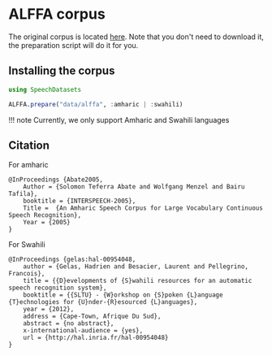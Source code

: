 # ALFFA corpus

The original corpus is located [here](https://github.com/getalp/ALFFA_PUBLIC).
Note that you don't need to download it, the preparation script will do
it for you.

## Installing the corpus

```julia
using SpeechDatasets

ALFFA.prepare("data/alffa", :amharic | :swahili)
```

!!! note
    Currently, we only support Amharic and Swahili languages

## Citation

For amharic
```
@InProceedings {Abate2005,
	Author = {Solomon Teferra Abate and Wolfgang Menzel and Bairu Tafila},
	booktitle = {INTERSPEECH-2005},
	Title =  {An Amharic Speech Corpus for Large Vocabulary Continuous Speech Recognition},
	Year = {2005}
}
```

For Swahili
```
@InProceedings {gelas:hal-00954048,
	author = {Gelas, Hadrien and Besacier, Laurent and Pellegrino, Francois},
	title = {{D}evelopments of {S}wahili resources for an automatic speech recognition system},
	booktitle = {{SLTU} - {W}orkshop on {S}poken {L}anguage {T}echnologies for {U}nder-{R}esourced {L}anguages},
	year = {2012},
	address = {Cape-Town, Afrique Du Sud},
	abstract = {no abstract},
	x-international-audience = {yes},
	url = {http://hal.inria.fr/hal-00954048}
}
```

